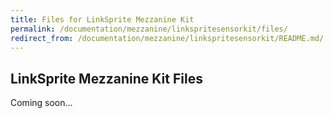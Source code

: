 ```yaml
---
title: Files for LinkSprite Mezzanine Kit
permalink: /documentation/mezzanine/linkspritesensorkit/files/
redirect_from: /documentation/mezzanine/linkspritesensorkit/README.md/
---
```

## LinkSprite Mezzanine Kit Files

Coming soon...
